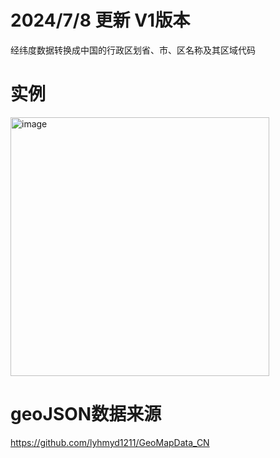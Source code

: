 
# 2024/7/8 更新 V1版本
经纬度数据转换成中国的行政区划省、市、区名称及其区域代码

# 实例
<img width="414" alt="image" src="https://github.com/codingMrHu/cn_geocoder/assets/30319828/aab92968-0ae0-4885-bb4d-ac248752a9e5">

# geoJSON数据来源
https://github.com/lyhmyd1211/GeoMapData_CN

